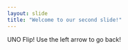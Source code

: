 ```yaml
---
layout: slide
title: "Welcome to our second slide!"
---
```

UNO Flip!
Use the left arrow to go back!
